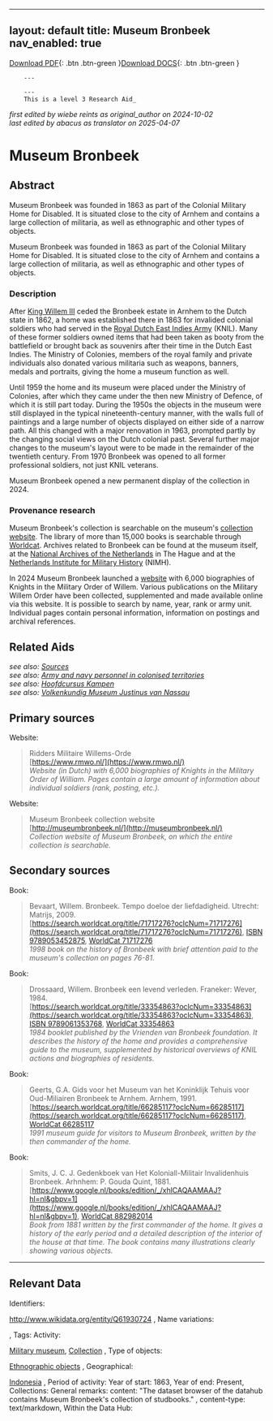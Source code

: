 
---
layout: default
title: Museum Bronbeek
nav_enabled: true
--- 

[Download PDF](https://raw.githubusercontent.com/colonial-heritage/research-guides-dev/refs/heads/main/EXPORTS/PDF/niveau3/English/Bronbeek.pdf){: .btn .btn-green }[Download DOCS](https://raw.githubusercontent.com/colonial-heritage/research-guides-dev/refs/heads/main/EXPORTS/DOCX/niveau3/English/Bronbeek.docx){: .btn .btn-green }


        ---
        
        ---
        This is a level 3 Research Aid_  
_first edited by wiebe reints as original_author on 2024-10-02_  
_last edited by abacus as translator on 2025-04-07_


# Museum Bronbeek


## Abstract

Museum Bronbeek was founded in 1863 as part of the Colonial Military Home for Disabled. It is situated close to the city of Arnhem and contains a large collection of militaria, as well as ethnographic and other types of objects.

Museum Bronbeek was founded in 1863 as part of the Colonial Military Home for Disabled. It is situated close to the city of Arnhem and contains a large collection of militaria, as well as ethnographic and other types of objects.

### Description

After [King Willem III](http://www.wikidata.org/entity/Q125649) ceded the Bronbeek estate in Arnhem to the Dutch state in 1862, a home was established there in 1863 for invalided colonial soldiers who had served in the [Royal Dutch East Indies Army](http://www.wikidata.org/entity/Q523553) (KNIL). Many of these former soldiers owned items that had been taken as booty from the battlefield or brought back as souvenirs after their time in the Dutch East Indies. The Ministry of Colonies, members of the royal family and private individuals also donated various militaria such as weapons, banners, medals and portraits, giving the home a museum function as well. 

Until 1959 the home and its museum were placed under the Ministry of Colonies, after which they came under the then new Ministry of Defence, of which it is still part today. During the 1950s the objects in the museum were still displayed in the typical nineteenth-century manner, with the walls full of paintings and a large number of objects displayed on either side of a narrow path. All this changed with a major renovation in 1963, prompted partly by the changing social views on the Dutch colonial past. Several further major changes to the museum's layout were to be made in the remainder of the twentieth century. From 1970 Bronbeek was opened to all former professional soldiers, not just KNIL veterans.

Museum Bronbeek opened a new permanent display of the collection in 2024.

### Provenance research

Museum Bronbeek's collection is searchable on the museum's [collection website](http://museumbronbeek.nl/). The library of more than 15,000 books is searchable through [Worldcat](https://mindef.on.worldcat.org/discovery). Archives related to Bronbeek can be found at the museum itself, at the [National Archives of the Netherlands](https://www.nationaalarchief.nl/onderzoeken) in The Hague and at the [Netherlands Institute for Military History](https://www.nimh.nl/) (NIMH). 

In 2024 Museum Bronbeek launched a [website](http://www.rmwo.nl/) with 6,000 biographies of Knights in the Military Order of Willem. Various publications on the Military Willem Order have been collected, supplemented and made available online via this website. It is possible to search by name, year, rank or army unit. Individual pages contain personal information, information on postings and archival references.


## Related Aids

_see also: [Sources](niveau1/English/Sources_20240501.yml)_  
_see also: [Army and navy personnel in colonised territories](niveau2/English/MilitaryAndNavy_20240417.yml)_  
_see also: [Hoofdcursus Kampen](published/niveau3/English/HoofdcursusKampen_20250513.yml)_  
_see also: [Volkenkundig Museum Justinus van Nassau](published/niveau3/English/JustinusNassau_20250513.yml)_  

## Primary sources

Website:
  > Ridders Militaire Willems-Orde  
> [https://www.rmwo.nl/](https://www.rmwo.nl/)  
> _Website (in Dutch) with 6,000 biographies of Knights in the Military Order of William. Pages contain a large amount of information about individual soldiers (rank, posting, etc.)._  

Website:
  >  Museum Bronbeek collection website   
> [http://museumbronbeek.nl/](http://museumbronbeek.nl/)  
> _Collection website of Museum Bronbeek, on which the entire collection is searchable._  

## Secondary sources

Book:
  > Bevaart, Willem. Bronbeek. Tempo doeloe der liefdadigheid. Utrecht: Matrijs, 2009.  
> [https://search.worldcat.org/title/71717276?oclcNum=71717276](https://search.worldcat.org/title/71717276?oclcNum=71717276), [ISBN 9789053452875](https://isbnsearch.org/isbn/9789053452875), [WorldCat 71717276](https://search.worldcat.org/title/71717276)  
> _1998 book on the history of Bronbeek with brief attention paid to the museum's collection on pages 76-81._  

Book:
  > Drossaard, Willem. Bronbeek een levend verleden. Franeker: Wever, 1984.  
> [https://search.worldcat.org/title/33354863?oclcNum=33354863](https://search.worldcat.org/title/33354863?oclcNum=33354863), [ISBN 9789061353768](https://isbnsearch.org/isbn/9789061353768), [WorldCat 33354863](https://search.worldcat.org/title/33354863)  
> _1984 booklet published by the Vrienden van Bronbeek foundation. It describes the history of the home and provides a comprehensive guide to the museum, supplemented by historical overviews of KNIL actions and biographies of residents._  

Book:
  > Geerts, G.A. Gids voor het Museum van het Koninklijk Tehuis voor Oud-Miliairen Bronbeek te Arnhem. Arnhem, 1991.  
> [https://search.worldcat.org/title/66285117?oclcNum=66285117](https://search.worldcat.org/title/66285117?oclcNum=66285117), [WorldCat 66285117](https://search.worldcat.org/title/66285117)  
> _1991 museum guide for visitors to Museum Bronbeek, written by the then commander of the home._  

Book:
  > Smits, J. C. J. Gedenkboek van Het Koloniall-Militair Invalidenhuis Bronbeek. Arhnhem: P. Gouda Quint, 1881.  
> [https://www.google.nl/books/edition/_/xhlCAQAAMAAJ?hl=nl&gbpv=1](https://www.google.nl/books/edition/_/xhlCAQAAMAAJ?hl=nl&gbpv=1), [WorldCat 882982014](https://search.worldcat.org/title/882982014)  
> _Book from 1881 written by the first commander of the home. It gives a history of the early period and a detailed description of the interior of the house at that time. The book contains many illustrations clearly showing various objects._  



---
## Relevant Data 
Identifiers:
  
http://www.wikidata.org/entity/Q61930724
,
  Name variations:
  

,
  Tags:
  Activity:
  
[Military museum](http://vocab.getty.edu/aat/300312314), [Collection](http://vocab.getty.edu/aat/300025976)
,
  Type of objects:
  
[Ethnographic objects](http://vocab.getty.edu/aat/300234108)
,
  Geographical:
  
[Indonesia](https://sws.geonames.org/1643084)
,
  Period of activity:
  Year of start:
  1863,
  Year of end:
  Present,
  Collections:
  General remarks:
  content:
  "The dataset browser of the datahub contains Museum Bronbeek's collection of studbooks."
,
  content-type:
  text/markdown,
  Within the Data Hub:
  


        